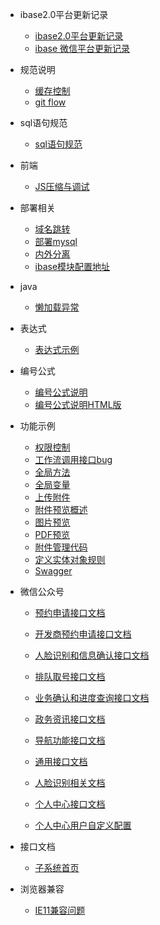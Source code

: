 * ibase2.0平台更新记录
  - [ibase2.0平台更新记录](ibase/更新记录/更新列表.md)
  - [ibase 微信平台更新记录](ibase/更新记录/更新列表.md)

* 规范说明
  - [缓存控制](ibase/缓存控制/缓存控制.md)
  - [git flow](ibase/gitFlow/gitFlow.md)	
* sql语句规范
  - [sql语句规范](ibase/java/定义实体类对象规则.md)
  
* 前端
  - [JS压缩与调试](ibase/前端/JS压缩与调试.md)
	
* 部署相关
  - [域名跳转](ibase/域名跳转/域名跳转.md)
  - [部署mysql](ibase/docker配置/mysql.md)
  - [内外分离](ibase/内外分离/内外分离.md)
  - [ibase模块配置地址](ibase/ibase模块配置/ibase模块配置地址.md)

* java
  - [懒加载异常](ibase/java/懒加载异常.md)
* 表达式
  - [表达式示例](ibase/表达式/表达式书写示例.md)
* 编号公式
  - [编号公式说明](ibase/编号公式/index.md)
  - [编号公式说明HTML版](ibase/编号公式/html.md)

* 功能示例
  - [权限控制](ibase/功能示例/权限控制.md)
  - [工作流调用接口bug](ibase/功能示例/表单引擎/工作流调用接口bug.md)
  - [全局方法](ibase/功能示例/全局方法.md)
  - [全局变量](ibase/功能示例/全局变量.md)
  - [上传附件](ibase/功能示例/附件管理/上传附件.md)
  - [附件预览概述](ibase/功能示例/附件管理/附件预览概述.md)
  - [图片预览](ibase/功能示例/附件管理/图片预览.md)
  - [PDF预览](ibase/功能示例/附件管理/PDF预览.md)
  - [附件管理代码](ibase/功能示例/附件管理/附件管理代码.md)
  - [定义实体对象规则](ibase/功能示例/技巧总结/定义实体对象规则.md)
  - [Swagger](ibase/功能示例/swagger/swagger与springmvc整合配置.md)

* 微信公众号
  - [预约申请接口文档](ibase/微信公众号/接口文档/预约申请.md)
  - [开发商预约申请接口文档](ibase/微信公众号/接口文档/开发商预约申请.md)
  - [人脸识别和信息确认接口文档](ibase/微信公众号/接口文档/人脸识别和信息确认.md)
  - [排队取号接口文档](ibase/微信公众号/接口文档/排队取号.md)
  - [业务确认和进度查询接口文档](ibase/微信公众号/接口文档/业务确认和进度查询.md)
  - [政务资讯接口文档](ibase/微信公众号/接口文档/政务资讯.md)
  - [导航功能接口文档](ibase/微信公众号/接口文档/导航功能.md)
  - [通用接口文档](ibase/微信公众号/接口文档/通用接口.md)
  - [人脸识别相关文档](ibase/微信公众号/人脸识别相关文档.md)

  - [个人中心接口文档](ibase/微信公众号/接口文档/个人中心接口文档.md)
  - [个人中心用户自定义配置](ibase/微信公众号/接口文档/个人中心用户自定义配置.md)

* 接口文档
  - [子系统首页](ibase/接口文档/一张图电子政务/子系统首页.md)

* 浏览器兼容
  - [IE11兼容问题](ibase/浏览器兼容/IE11兼容问题.md)
